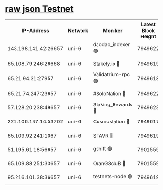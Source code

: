 [raw json Testnet](https://rpc-check.junot.stavr.tech/junot/rpc-junot-result.json)
=


<table><tr><th>IP-Address</th><th>Network</th><th>Moniker</th><th>Latest Block Height</th><th>Earliest Block Height</th><th>Catching Up</th><th>Tx Index</th><th>Voting Power</th><th>Scan Time</th></tr><tr><td>143.198.141.42:26657</td><td>uni-6</td><td>daodao_indexer 🟢</td><td>7949622</td><td>1</td><td>False</td><td>off</td><td>0</td><td>2024-02-13T12:09:51.844975920UTC</td></tr><tr><td>65.108.79.246:26668</td><td>uni-6</td><td>Stakely.io 🔴</td><td>7949619</td><td>1570872</td><td>False</td><td>on</td><td>1846530</td><td>2024-02-13T12:09:39.849335904UTC</td></tr><tr><td>65.21.94.31:27957</td><td>uni-6</td><td>Validatrium-rpc 🟢</td><td>7949618</td><td>2943363</td><td>False</td><td>on</td><td>0</td><td>2024-02-13T12:09:35.003493757UTC</td></tr><tr><td>65.21.74.247:23657</td><td>uni-6</td><td>#SoloNation 🔴</td><td>7949622</td><td>5208001</td><td>False</td><td>on</td><td>112</td><td>2024-02-13T12:09:50.915103540UTC</td></tr><tr><td>57.128.20.238:49657</td><td>uni-6</td><td>Staking_Rewards 🔴</td><td>7949623</td><td>6514618</td><td>False</td><td>on</td><td>1008</td><td>2024-02-13T12:09:52.101241446UTC</td></tr><tr><td>222.106.187.14:53702</td><td>uni-6</td><td>Cosmostation 🔴</td><td>7949617</td><td>7473037</td><td>False</td><td>on</td><td>109003</td><td>2024-02-13T12:09:32.604274904UTC</td></tr><tr><td>65.109.92.241:1067</td><td>uni-6</td><td>STAVR 🔴</td><td>7949619</td><td>7502372</td><td>False</td><td>on</td><td>6054</td><td>2024-02-13T12:09:39.426309371UTC</td></tr><tr><td>51.195.61.18:56657</td><td>uni-6</td><td>gshift 🟢</td><td>7901559</td><td>7691417</td><td>False</td><td>on</td><td>0</td><td>2024-02-13T12:09:20.896734369UTC</td></tr><tr><td>65.109.88.251:33657</td><td>uni-6</td><td>OranG3cluB 🔴</td><td>7901559</td><td>7784738</td><td>False</td><td>on</td><td>11</td><td>2024-02-13T12:09:56.506354229UTC</td></tr><tr><td>95.216.101.38:36657</td><td>uni-6</td><td>testnets-node 🟢</td><td>7949619</td><td>7905356</td><td>False</td><td>on</td><td>0</td><td>2024-02-13T12:09:42.227935092UTC</td></tr></table>